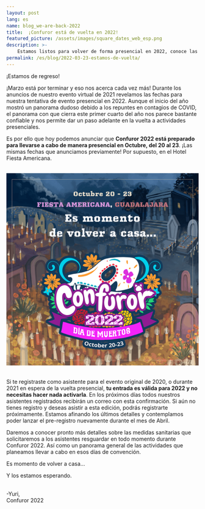 ```yaml
---
layout: post
lang: es
name: blog_we-are-back-2022
title:  ¡Confuror está de vuelta en 2022!
featured_picture: /assets/images/square_dates_web_esp.png
description: >-
    Estamos listos para volver de forma presencial en 2022, conoce las fechas.
permalink: /es/blog/2022-03-23-estamos-de-vuelta/
---
```


¡Estamos de regreso!

¡Marzo está por terminar y eso nos acerca cada vez más! Durante los anuncios de nuestro evento virtual de 2021 revelamos las fechas para nuestra tentativa de evento presencial en 2022. Aunque el inicio del año mostró un panorama dudoso debido a los repuntes en contagios de COVID, el panorama con que cierra este primer cuarto del año nos parece bastante confiable y nos permite dar un paso adelante en la vuelta a actividades presenciales.

Es por ello que hoy podemos anunciar que **Confuror 2022 está preparado para llevarse a cabo de manera presencial en Octubre, del 20 al 23**. ¡Las mismas fechas que anunciamos previamente! Por supuesto, en el Hotel Fiesta Americana.

<br>
<div class="container" style="text-align: center;">
  <img class="img-fluid" src="/assets/images/square_dates_web_esp.png" alt="Estamos de regreso, 20 al 23 de Octubre 2022">
</div>
<br>

Si te registraste como asistente para el evento original de 2020, o durante 2021 en espera de la vuelta presencial, **tu entrada es válida para 2022 y no necesitas hacer nada activarla**. En los próximos días todos nuestros asistentes registrados recibirán un correo con esta confirmación. Si aún no tienes registro y deseas asistir a esta edición, podrás registrarte próximamente. Estamos afinando los últimos detalles y contemplamos poder lanzar el pre-registro nuevamente durante el mes de Abril.

Daremos a conocer pronto más detalles sobre las medidas sanitarias que solicitaremos a los asistentes resguardar en todo momento durante Confuror 2022. Así como un panorama general de las actividades que planeamos llevar a cabo en esos días de convención.

Es momento de volver a casa…

Y los estamos esperando.

<br>
-Yuri,
<br>
Confuror 2022
